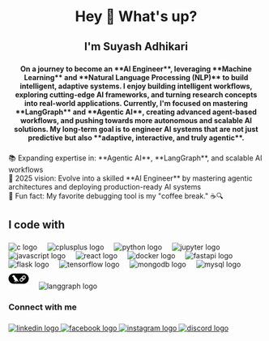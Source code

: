 <h1 align="center">Hey 👋 What's up?</h1>

###

<h2 align="center">I'm Suyash Adhikari</h2>

###

<h4 align="center">
On a journey to become an **AI Engineer**, leveraging **Machine Learning** and **Natural Language Processing (NLP)** to build intelligent, adaptive systems.  
I enjoy building intelligent workflows, exploring cutting-edge AI frameworks, and turning research concepts into real-world applications.  
Currently, I'm focused on mastering **LangGraph** and **Agentic AI**, creating advanced agent-based workflows, and pushing towards more autonomous and scalable AI solutions.  
My long-term goal is to engineer AI systems that are not just predictive but also **adaptive, interactive, and truly agentic**.
</h4>

###

<p align="left">
📚 Expanding expertise in: **Agentic AI**, **LangGraph**, and scalable AI workflows <br>
🎯 2025 vision: Evolve into a skilled **AI Engineer** by mastering agentic architectures and deploying production-ready AI systems <br>
🎲 Fun fact: My favorite debugging tool is my "coffee break." ☕🔍
</p>

###

<h2 align="left">I code with</h2>

###

<div align="left">
  <img src="https://cdn.jsdelivr.net/gh/devicons/devicon/icons/c/c-original.svg" height="40" alt="c logo" />
  <img width="12" />
  <img src="https://cdn.jsdelivr.net/gh/devicons/devicon/icons/cplusplus/cplusplus-original.svg" height="40" alt="cplusplus logo" />
  <img width="12" />
  <img src="https://cdn.jsdelivr.net/gh/devicons/devicon/icons/python/python-original.svg" height="40" alt="python logo" />
  <img width="12" />
  <img src="https://cdn.jsdelivr.net/gh/devicons/devicon/icons/jupyter/jupyter-original.svg" height="40" alt="jupyter logo" />
  <img width="12" />
  <img src="https://cdn.jsdelivr.net/gh/devicons/devicon/icons/javascript/javascript-original.svg" height="40" alt="javascript logo" />
  <img width="12" />
  <img src="https://cdn.jsdelivr.net/gh/devicons/devicon/icons/react/react-original.svg" height="40" alt="react logo" />
  <img width="12" />

  <img src="https://cdn.jsdelivr.net/gh/devicons/devicon/icons/docker/docker-original.svg" height="40" alt="docker logo" />
  <img width="12" />
  <img src="https://cdn.jsdelivr.net/gh/devicons/devicon/icons/fastapi/fastapi-original.svg" height="40" alt="fastapi logo" />
  <img width="12" />
  <img src="https://cdn.jsdelivr.net/gh/devicons/devicon/icons/flask/flask-original.svg" height="40" alt="flask logo" />
  <img width="12" />
  <img src="https://cdn.jsdelivr.net/gh/devicons/devicon/icons/tensorflow/tensorflow-original.svg" height="40" alt="tensorflow logo" />
  <img width="12" />
  <img src="https://cdn.jsdelivr.net/gh/devicons/devicon/icons/mongodb/mongodb-original.svg" height="40" alt="mongodb logo" />
  <img width="12" />
  <img src="https://cdn.jsdelivr.net/gh/devicons/devicon/icons/mysql/mysql-original.svg" height="40" alt="mysql logo" />
  <img width="12" />
  <img src="https://raw.githubusercontent.com/simple-icons/simple-icons/develop/icons/langchain.svg" height="40" alt="langchain logo" />
  <img width="12" />
  <img src="https://avatars.githubusercontent.com/u/150367116?s=200&v=4" height="40" alt="langgraph logo" />
</div>

###

<h3 align="left">Connect with me</h3>

###

<div align="left">
  <a href="https://www.linkedin.com/in/suyash-adhikari-b8aaa5268/" target="_blank">
    <img src="https://raw.githubusercontent.com/maurodesouza/profile-readme-generator/master/src/assets/icons/social/linkedin/default.svg" width="52" height="40" alt="linkedin logo" />
  </a>
  
  <a href="https://www.facebook.com/suyash.adhikari.52" target="_blank">
    <img src="https://raw.githubusercontent.com/maurodesouza/profile-readme-generator/master/src/assets/icons/social/facebook/default.svg" width="52" height="40" alt="facebook logo" />
  </a>
  
  <a href="https://www.instagram.com/suy_esshhh/" target="_blank">
    <img src="https://raw.githubusercontent.com/maurodesouza/profile-readme-generator/master/src/assets/icons/social/instagram/default.svg" width="52" height="40" alt="instagram logo" />
  </a>
  
  <a href="https://discord.com/users/suyash2828" target="_blank">
    <img src="https://raw.githubusercontent.com/maurodesouza/profile-readme-generator/master/src/assets/icons/social/discord/default.svg" width="52" height="40" alt="discord logo" />
  </a>
</div>
